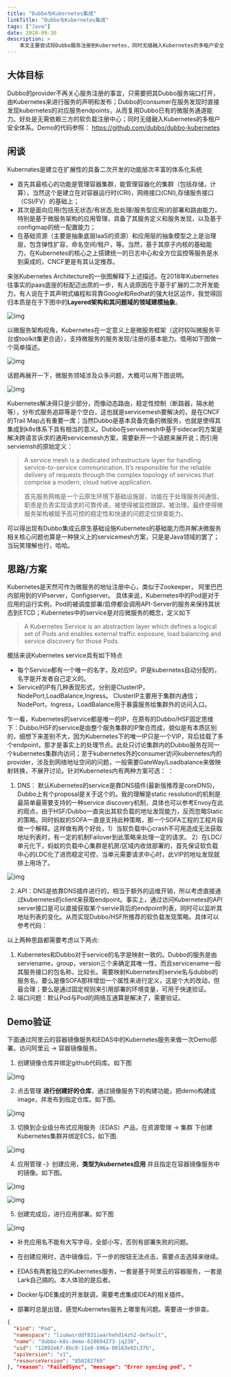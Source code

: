 ```yaml
---
title: "Dubbo与Kubernetes集成"
linkTitle: "Dubbo与Kubernetes集成"
tags: ["Java"]
date: 2018-09-30
description: >
    本文主要尝试将Dubbo服务注册到Kubernetes，同时无缝融入Kubernetes的多租户安全体系。
---
```


## 大体目标

Dubbo的provider不再关心服务注册的事宜，只需要把其Dubbo服务端口打开，由Kubernetes来进行服务的声明和发布；Dubbo的consumer在服务发现时直接发现kubernetes的对应服务endpoints，从而复用Dubbo已有的微服务通道能力。好处是无需依赖三方的软负载注册中心；同时无缝融入Kubernetes的多租户安全体系。Demo的代码参照： https://github.com/dubbo/dubbo-kubernetes

## 闲谈

Kubernates是建立在扩展性的具备二次开发的功能层次丰富的体系化系统

- 首先其最核心的功能是管理容器集群，能管理容器化的集群（包括存储，计算），当然这个是建立在对容器运行时(CRI)，网络接口(CNI),存储服务接口（CSI/FV）的基础上；
- 其次是面向应用(包括无状态/有状态,批处理/服务型应用)的部署和路由能力，特别是基于微服务架构的应用管理，具备了其服务定义和服务发现，以及基于configmap的统一配置能力；
- 在基础资源（主要是抽象底层IaaS的资源）和应用层的抽象模型之上是治理层，包含弹性扩容，命名空间/租户，等。当然，基于其原子内核的基础能力，在Kubernetes的核心之上搭建统一的日志中心和全方位监控等服务是水到渠成的，CNCF更是有其认定推荐。

来张Kubernetes Architecture的一张图解释下上述描述。在2018年Kubernetes往事实的paas底座的标配迈出质的一步，有人说原因在于基于扩展的二次开发能力，有人说在于其声明式编程和背靠Google和Redhat的强大社区运作，我觉得回归本质是在于下图中的**Layered架构和其问题域的领域建模抽象**。

![img](/imgs/blog/k8s/1.png)

以微服务架构视角，Kubernetes在一定意义上是微服务框架（这时较叫微服务平台或toolkit集更合适），支持微服务的服务发现/注册的基本能力。借用如下图做一个简单描述。

![img](/imgs/blog/k8s/2.jpeg)

话题再展开一下，微服务领域涉及众多问题，大概可以用下图说明。

![img](/imgs/blog/k8s/3.jpeg)

Kubernetes解决得只是少部分，而像动态路由，稳定性控制（断路器，隔水舱等），分布式服务追踪等是个空白，这也就是servicemesh要解决的，是在CNCF的Trail Map占有重要一席；当然Dubbo是基本具备完备的微服务，也就是使得其集成到k8s体系下具有相当的意义。Dubbo在serviemesh中基于sidecar的方案是解决跨语言诉求的通用servicemesh方案，需要新开一个话题来展开说；而引用serviemsh的原始定义：

> A service mesh is a dedicated infrastructure layer for handling service-to-service communication. It’s responsible for the reliable delivery of requests through the complex topology of services that comprise a modern, cloud native application. 

> 首先服务网格是一个云原生环境下基础设施层，功能在于处理服务间通信，职责是负责实现请求的可靠传递，被使得被监控跟踪，被治理，最终使得微服务架构被赋予高可控的稳定性和快速的问题定位排查能力。

可以得出现有Dubbo集成云原生基础设施Kubernetes的基础能力而并解决微服务相关核心问题也算是一种狭义上的servicemesh方案，只是是Java领域的罢了；当玩笑理解也行，哈哈。

## 思路/方案

Kubernetes是天然可作为微服务的地址注册中心，类似于Zookeeper， 阿里巴巴内部用到的VIPserver，Configserver。 具体来说，Kubernetes中的Pod是对于应用的运行实例，Pod的被调度部署/启停都会调用API-Server的服务来保持其状态到ETCD；Kubernetes中的service是对应微服务的概念，定义如下

> A Kubernetes Service is an abstraction layer which defines a logical set of Pods and enables external traffic exposure, load balancing and service discovery for those Pods.

概括来说Kubernetes service具有如下特点

- 每个Service都有一个唯一的名字，及对应IP。IP是kubernetes自动分配的，名字是开发者自己定义的。
- Service的IP有几种表现形式，分别是ClusterIP，NodePort,LoadBalance,Ingress。 ClusterIP主要用于集群内通信；NodePort，Ingress，LoadBalance用于暴露服务给集群外的访问入口。

乍一看，Kubernetes的service都是唯一的IP，在原有的Dubbo/HSF固定思维下：Dubbo/HSF的service是由整个服务集群的IP聚合而成，貌似是有本质区别的，细想下来差别不大，因为Kubernetes下的唯一IP只是一个VIP，背后挂载了多个endpoint，那才是事实上的处理节点。此处只讨论集群内的Dubbo服务在同一个kubernetes集群内访问；至于kubernetes外的consumer访问kubernetes内的provider，涉及到网络地址空间的问题，一般需要GateWay/Loadbalance来做映射转换，不展开讨论。针对Kubernetes内有两种方案可选： ：

1. DNS： 默认Kubernetes的service是靠DNS插件(最新版推荐是coreDNS)， Dubbo上有个proposal是关于这个的。我的理解是static resolution的机制是最简单最需要支持的一种service discovery机制，具体也可以参考Envoy在此的观点，由于HSF/Dubbo一直突出其软负载的地址发现能力，反而忽略Static的策略。同时蚂蚁的SOFA一直是支持此种策略，那一个SOFA工程的工程片段做一个解释。这样做有两个好处，1）当软负载中心crash不可用造成无法获取地址列表时，有一定的机制Failover到此策略来处理一定的请求。 2）在LDC/单元化下，蚂蚁的负载中心集群是机房/区域内收敛部署的，首先保证软负载中心的LDC化了进而稳定可控，当单元需要请求中心时，此VIP的地址发现就排上用场了。

![img](/imgs/blog/2018/09/30/integrate-dubbo-with-kubernetes/TB1Kj1ktpkoBKNjSZFEXXbrEVXa-985-213.png)

2. API：DNS是依靠DNS插件进行的，相当于额外的运维开销，所以考虑直接通过kubernetes的client来获取endpoint。事实上，通过访问Kubernetes的API server接口是可以直接获取某个servie背后的endpoint列表，同时可以监听其地址列表的变化。从而实现Dubbo/HSF所推荐的软负载发现策略。具体可以参考代码：

以上两种思路都需要考虑以下两点:

1. Kubernetes和Dubbo对于service的名字是映射一致的。Dubbo的服务是由serviename，group，version三个来确定其唯一性，而且servicename一般其服务接口的包名称，比较长。需要映射Kubernetes的servie名与dubbo的服务名。要么是像SOFA那样增加一个属性来进行定义，这是个大的改动，但最合理；要么是通过固定规则来引用部署的环境变量，可用于快速验证。
2. 端口问题：默认Pod与Pod的网络互通算是解决了，需要验证。

## Demo验证

下面通过阿里云的容器镜像服务和EDAS中的Kubernetes服务来做一次Demo部署。访问阿里云 -> 容器镜像服务。

1. 创建镜像仓库并绑定github代码库。如下图

![img](/imgs/blog/2018/09/30/integrate-dubbo-with-kubernetes/TB1m.tEtrorBKNjSZFjXXc_SpXa-1892-870.png)

2. 点击管理 **进行创建好的仓库**，通过镜像服务下的构建功能，把demo构建成image，并发布到指定仓库。如下图。

![img](/imgs/blog/2018/09/30/integrate-dubbo-with-kubernetes/TB1oYqvtcIrBKNjSZK9XXagoVXa-1872-888.png)

3. 切换到企业级分布式应用服务（EDAS）产品，在资源管理 -> 集群 下创建Kubernetes集群并绑定ECS，如下图.

![img](/imgs/blog/2018/09/30/integrate-dubbo-with-kubernetes/TB1b1p2trZnBKNjSZFKXXcGOVXa-1858-833.png)

4. 应用管理 -》创建应用，**类型为kubernetes应用** 并且指定在容器镜像服务中的镜像。如下图。

![img](/imgs/blog/2018/09/30/integrate-dubbo-with-kubernetes/TB1b1p2trZnBKNjSZFKXXcGOVXa-1858-833.png)

![img](/imgs/blog/2018/09/30/integrate-dubbo-with-kubernetes/TB18uzTtdcnBKNjSZR0XXcFqFXa-1820-861.png)

5. 创建完成后，进行应用部署。如下图

![img](/imgs/blog/2018/09/30/integrate-dubbo-with-kubernetes/TB1fEpEtrorBKNjSZFjXXc_SpXa-1846-783.png)

- 补充应用名不能有大写字母，全部小写，否则有部署失败的问题。

- 在创建应用时，选中镜像后，下一步的按钮无法点击，需要点击选择来继续。

- EDAS有两套独立的Kubernetes服务，一套是基于阿里云的容器服务，一套是Lark自己搞的。本人体验的是后者。

- Docker与IDE集成的开发联调，需要考虑集成IDEA的相关插件。

- 部署时总是出错，感觉Kubernetes服务上哪里有问题。需要进一步排查。

```json
{
  "kind": "Pod",
  "namespace": "lzumwsrddf831iwarhehd14zh2-default",
  "name": "dubbo-k8s-demo-610694273-jq238",
  "uid": "12892e67-8bc8-11e8-b96a-00163e02c37b",
  "apiVersion": "v1",
  "resourceVersion": "850282769"
}, "reason": "FailedSync", "message": "Error syncing pod", "
```
